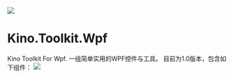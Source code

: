 ![](https://github.com/DinoChan/Kino.Toolkit.Wpf/blob/master/logo.jpg)

# Kino.Toolkit.Wpf
Kino Toolkit For Wpf.
一组简单实用的WPF控件与工具。
目前为1.0版本，包含如下组件：
![](https://github.com/DinoChan/Kino.Toolkit.Wpf/blob/master/demo.jpg)
